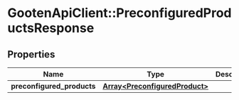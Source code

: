 # GootenApiClient::PreconfiguredProductsResponse

## Properties
Name | Type | Description | Notes
------------ | ------------- | ------------- | -------------
**preconfigured_products** | [**Array&lt;PreconfiguredProduct&gt;**](PreconfiguredProduct.md) |  | 


